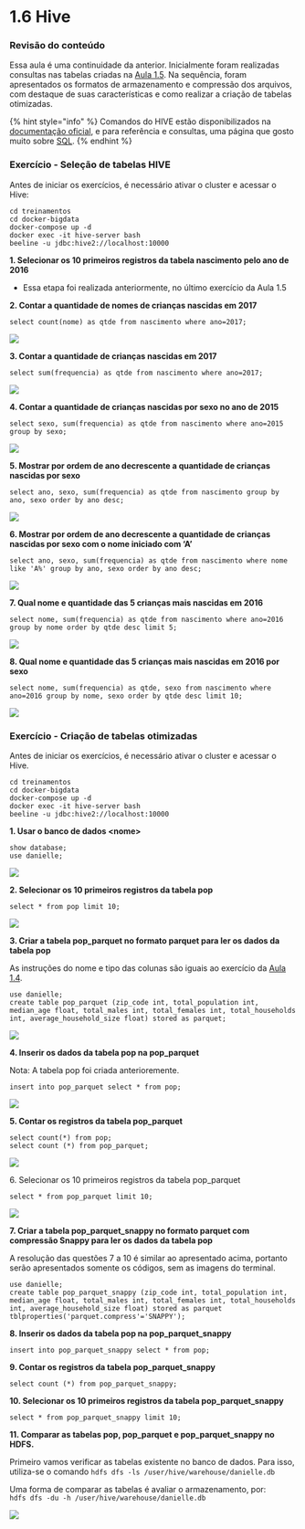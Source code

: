 # 1.6 Hive

### Revisão do conteúdo

Essa aula é uma continuidade da anterior. Inicialmente foram realizadas consultas nas tabelas criadas na [Aula 1.5](1.5-hive.md#exercicio-criacao-de-tabela-particionada). Na sequência, foram apresentados os formatos de armazenamento e compressão dos arquivos, com destaque de suas características e como realizar a criação de tabelas otimizadas.&#x20;

{% hint style="info" %}
Comandos do HIVE estão disponibilizados na [documentação oficial](https://cwiki.apache.org/confluence/display/Hive/LanguageManual), e para referência e consultas, uma página que gosto muito sobre [SQL](https://www.1keydata.com/pt/sql/).
{% endhint %}

### Exercício - Seleção de tabelas HIVE

Antes de iniciar os exercícios, é necessário ativar o cluster e acessar o Hive:

`cd treinamentos` \
`cd docker-bigdata`\
`docker-compose up -d`\
`docker exec -it hive-server bash`\
`beeline -u jdbc:hive2://localhost:10000`

**1. Selecionar os 10 primeiros registros da tabela nascimento pelo ano de 2016**

* Essa etapa foi realizada anteriormente, no último exercício da Aula 1.5

**2. Contar a quantidade de nomes de crianças nascidas em 2017**

`select count(nome) as qtde from nascimento where ano=2017;`

![](../.gitbook/assets/m1\_aula6\_00.png)

**3. Contar a quantidade de crianças nascidas em 2017**

`select sum(frequencia) as qtde from nascimento where ano=2017;`

![](../.gitbook/assets/m1\_aula6\_01.png)

**4. Contar a quantidade de crianças nascidas por sexo no ano de 2015**

`select sexo, sum(frequencia) as qtde from nascimento where ano=2015 group by sexo;`

![](../.gitbook/assets/m1\_aula6\_02.png)

**5. Mostrar por ordem de ano decrescente a quantidade de crianças nascidas por sexo**

`select ano, sexo, sum(frequencia) as qtde from nascimento group by ano, sexo order by ano desc;`

![](../.gitbook/assets/m1\_aula6\_03.png)

**6. Mostrar por ordem de ano decrescente a quantidade de crianças nascidas por sexo com o nome iniciado com ‘A’**

`select ano, sexo, sum(frequencia) as qtde from nascimento where nome like 'A%' group by ano, sexo order by ano desc;`

![](../.gitbook/assets/m1\_aula6\_04.png)

**7. Qual nome e quantidade das 5 crianças mais nascidas em 2016**

`select nome, sum(frequencia) as qtde from nascimento where ano=2016 group by nome order by qtde desc limit 5;`

![](../.gitbook/assets/m1\_aula6\_05.png)

**8. Qual nome e quantidade das 5 crianças mais nascidas em 2016 por sexo**&#x20;

`select nome, sum(frequencia) as qtde, sexo from nascimento where ano=2016 group by nome, sexo order by qtde desc limit 10;`

![](../.gitbook/assets/m1\_aula6\_06.png)

### Exercício - Criação de tabelas otimizadas

Antes de iniciar os exercícios, é necessário ativar o cluster e acessar o Hive.

`cd treinamentos` \
`cd docker-bigdata`\
`docker-compose up -d`\
`docker exec -it hive-server bash`\
`beeline -u jdbc:hive2://localhost:10000`

**1. Usar o banco de dados \<nome>**

`show database;` \
`use danielle;`

![](../.gitbook/assets/m1\_aula6\_07.png)

**2. Selecionar os 10 primeiros registros da tabela pop**

`select * from pop limit 10;`

![](../.gitbook/assets/m1\_aula6\_08.png)

**3. Criar a tabela pop\_parquet no formato parquet para ler os dados da tabela pop**

As instruções do nome e tipo das colunas são iguais ao exercício da [Aula 1.4](1.4-hive.md).

`use danielle;`\
`create table pop_parquet (zip_code int, total_population int, median_age float, total_males int, total_females int, total_households int, average_household_size float) stored as parquet;`

![](../.gitbook/assets/m1\_aula6\_09.png)

**4. Inserir os dados da tabela pop na pop\_parquet**

Nota: A tabela pop foi criada anterioremente.

`insert into pop_parquet select * from pop;`

![](../.gitbook/assets/m1\_aula6\_10.png)

**5. Contar os registros da tabela pop\_parquet**

`select count(*) from pop;`\
`select count (*) from pop_parquet;`

![](../.gitbook/assets/m1\_aula6\_11.png)

6\. Selecionar os 10 primeiros registros da tabela pop\_parquet

`select * from pop_parquet limit 10;`

![](../.gitbook/assets/m1\_aula6\_12.png)

**7. Criar a tabela pop\_parquet\_snappy no formato parquet com compressão Snappy para ler os dados da tabela pop**

A resolução das questões 7 a 10 é similar ao apresentado acima, portanto serão apresentados somente os códigos, sem as imagens do terminal.

`use danielle;`\
`create table pop_parquet_snappy (zip_code int, total_population int, median_age float, total_males int, total_females int, total_households int, average_household_size float) stored as parquet tblproperties('parquet.compress'='SNAPPY');`

**8. Inserir os dados da tabela pop na pop\_parquet\_snappy**

`insert into pop_parquet_snappy select * from pop;`

**9. Contar os registros da tabela pop\_parquet\_snappy**

`select count (*) from pop_parquet_snappy;`

**10. Selecionar os 10 primeiros registros da tabela pop\_parquet\_snappy**

`select * from pop_parquet_snappy limit 10;`

**11. Comparar as tabelas pop, pop\_parquet e pop\_parquet\_snappy no HDFS.**

Primeiro vamos verificar as tabelas existente no banco de dados. Para isso, utiliza-se o comando `hdfs dfs -ls /user/hive/warehouse/danielle.db`

Uma forma de comparar as tabelas é avaliar o armazenamento, por:\
`hdfs dfs -du -h /user/hive/warehouse/danielle.db`

![](../.gitbook/assets/m1\_aula6\_13.png)
